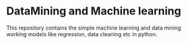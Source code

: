 # DataMining and Machine learning 
This repository contains the simple machine learning and data mining working models 
like regression, data cleaning etc in python.
